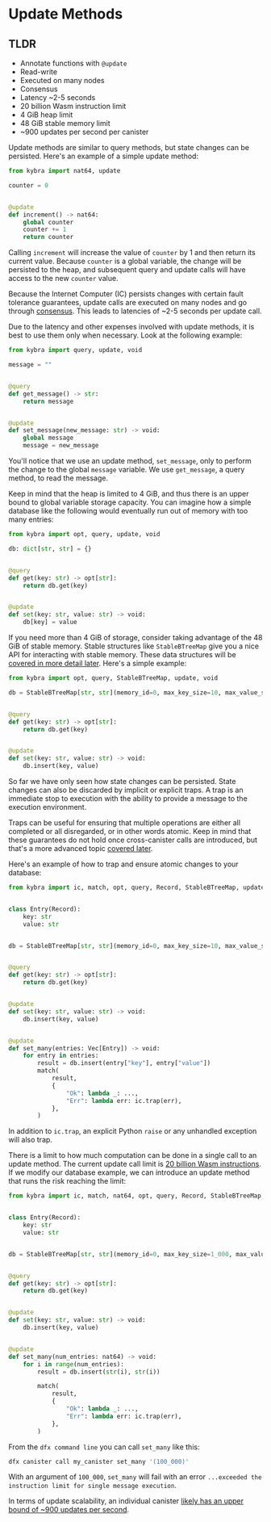 # Update Methods

## TLDR

-   Annotate functions with `@update`
-   Read-write
-   Executed on many nodes
-   Consensus
-   Latency ~2-5 seconds
-   20 billion Wasm instruction limit
-   4 GiB heap limit
-   48 GiB stable memory limit
-   ~900 updates per second per canister

Update methods are similar to query methods, but state changes can be persisted. Here's an example of a simple update method:

```python
from kybra import nat64, update

counter = 0


@update
def increment() -> nat64:
    global counter
    counter += 1
    return counter
```

Calling `increment` will increase the value of `counter` by 1 and then return its current value. Because `counter` is a global variable, the change will be persisted to the heap, and subsequent query and update calls will have access to the new `counter` value.

Because the Internet Computer (IC) persists changes with certain fault tolerance guarantees, update calls are executed on many nodes and go through [consensus](https://internetcomputer.org/how-it-works/consensus/). This leads to latencies of ~2-5 seconds per update call.

Due to the latency and other expenses involved with update methods, it is best to use them only when necessary. Look at the following example:

```python
from kybra import query, update, void

message = ""


@query
def get_message() -> str:
    return message


@update
def set_message(new_message: str) -> void:
    global message
    message = new_message
```

You'll notice that we use an update method, `set_message`, only to perform the change to the global `message` variable. We use `get_message`, a query method, to read the message.

Keep in mind that the heap is limited to 4 GiB, and thus there is an upper bound to global variable storage capacity. You can imagine how a simple database like the following would eventually run out of memory with too many entries:

```python
from kybra import opt, query, update, void

db: dict[str, str] = {}


@query
def get(key: str) -> opt[str]:
    return db.get(key)


@update
def set(key: str, value: str) -> void:
    db[key] = value

```

If you need more than 4 GiB of storage, consider taking advantage of the 48 GiB of stable memory. Stable structures like `StableBTreeMap` give you a nice API for interacting with stable memory. These data structures will be [covered in more detail later](./stable_structures.md). Here's a simple example:

```python
from kybra import opt, query, StableBTreeMap, update, void

db = StableBTreeMap[str, str](memory_id=0, max_key_size=10, max_value_size=10)


@query
def get(key: str) -> opt[str]:
    return db.get(key)


@update
def set(key: str, value: str) -> void:
    db.insert(key, value)
```

So far we have only seen how state changes can be persisted. State changes can also be discarded by implicit or explicit traps. A trap is an immediate stop to execution with the ability to provide a message to the execution environment.

Traps can be useful for ensuring that multiple operations are either all completed or all disregarded, or in other words atomic. Keep in mind that these guarantees do not hold once cross-canister calls are introduced, but that's a more advanced topic [covered later](./cross_canister.md).

Here's an example of how to trap and ensure atomic changes to your database:

```python
from kybra import ic, match, opt, query, Record, StableBTreeMap, update, Vec, void


class Entry(Record):
    key: str
    value: str


db = StableBTreeMap[str, str](memory_id=0, max_key_size=10, max_value_size=10)


@query
def get(key: str) -> opt[str]:
    return db.get(key)


@update
def set(key: str, value: str) -> void:
    db.insert(key, value)


@update
def set_many(entries: Vec[Entry]) -> void:
    for entry in entries:
        result = db.insert(entry["key"], entry["value"])
        match(
            result,
            {
                "Ok": lambda _: ...,
                "Err": lambda err: ic.trap(err),
            },
        )
```

In addition to `ic.trap`, an explicit Python `raise` or any unhandled exception will also trap.

There is a limit to how much computation can be done in a single call to an update method. The current update call limit is [20 billion Wasm instructions](https://internetcomputer.org/docs/current/developer-docs/production/instruction-limits). If we modify our database example, we can introduce an update method that runs the risk reaching the limit:

```python
from kybra import ic, match, nat64, opt, query, Record, StableBTreeMap, update, void


class Entry(Record):
    key: str
    value: str


db = StableBTreeMap[str, str](memory_id=0, max_key_size=1_000, max_value_size=1_000)


@query
def get(key: str) -> opt[str]:
    return db.get(key)


@update
def set(key: str, value: str) -> void:
    db.insert(key, value)


@update
def set_many(num_entries: nat64) -> void:
    for i in range(num_entries):
        result = db.insert(str(i), str(i))

        match(
            result,
            {
                "Ok": lambda _: ...,
                "Err": lambda err: ic.trap(err),
            },
        )
```

From the `dfx command line` you can call `set_many` like this:

```bash
dfx canister call my_canister set_many '(100_000)'
```

With an argument of `100_000`, `set_many` will fail with an error `...exceeded the instruction limit for single message execution`.

In terms of update scalability, an individual canister [likely has an upper bound of ~900 updates per second](https://forum.dfinity.org/t/what-is-the-theroretical-number-for-txns-per-second-on-internet-computer-right-now/14039/6).
